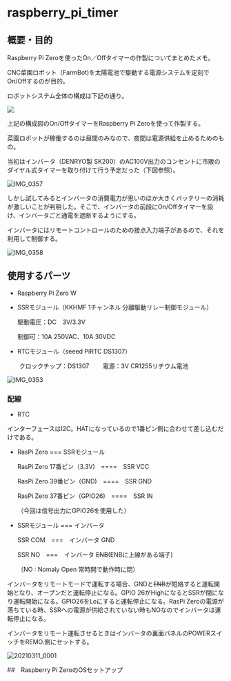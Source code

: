 # raspberry_pi_timer
## 概要・目的
Raspberry Pi Zeroを使ったOn／Offタイマーの作製についてまとめたメモ。

CNC菜園ロボット（FarmBot)を太陽電池で駆動する電源システムを定刻でOn/Offするのが目的。

ロボットシステム全体の構成は下記の通り。

![](/Users/onoyoshiyuki/Documents/GitHub/raspberry_pi_timer/全体システム構成.png)

上記の構成図のOn/OffタイマーをRaspberry Pi Zeroを使って作製する。

菜園ロボットが稼働するのは昼間のみなので、夜間は電源供給を止めるためのもの。

当初はインバータ（DENRYO製 SK200）のAC100V出力のコンセントに市販のダイヤル式タイマーを取り付けて行う予定だった（下図参照）。

![IMG_0357](/Users/onoyoshiyuki/Documents/GitHub/raspberry_pi_timer/IMG_0357.png)

しかし試してみるとインバータの消費電力が思いのほか大きくバッテリーの消耗が激しいことが判明した。そこで、インバータの前段にOn/Offタイマーを設け、インバータごと通電を遮断するようにする。

インバータにはリモートコントロールのための接点入力端子があるので、それを利用して制御する。

![IMG_0358](/Users/onoyoshiyuki/Documents/GitHub/raspberry_pi_timer/IMG_0358.png)

##  使用するパーツ

- Raspberry Pi Zero W

- SSRモジュール（KKHMF 1チャンネル 分離駆動リレー制御モジュール）

  駆動電圧：DC　3V/3.3V

  制御可：10A 250VAC、10A 30VDC

- RTCモジュール（seeed PiRTC DS1307）

　　クロックチップ：DS1307
　　電源：3V CR1255リチウム電池

![IMG_0353](/Users/onoyoshiyuki/Documents/GitHub/raspberry_pi_timer/IMG_0353.png)

### 配線

- RTC

インターフェースはI2C。HATになっているので1番ピン側に合わせて差し込むだけである。

- RasPi Zero === SSRモジュール

  RasPi Zero 17番ピン（3.3V)　====　SSR VCC

  RasPi Zero 39番ピン（GND)　====　SSR GND

  RasPi Zero 37番ピン（GPIO26)　====　SSR IN

  （今回は信号出力にGPIO26を使用した）

- SSRモジュール === インバータ

  SSR COM　===　インバータ GND

  SSR NO　===　インバータ ~~ENB~~(ENBに上線がある端子)

  （NO : Nomaly Open  常時開で動作時に閉）

インバータをリモートモードで運転する場合、GNDと~~ENB~~が短絡すると運転開始となり、オープンだと運転停止になる。GPIO 26がHighになるとSSRが閉になり運転開始になる。GPIO26をLoにすると運転停止になる。RasPi Zeroの電源が落ちている時、SSRへの電源が供給されていない時もNOなのでインバータは運転停止になる。

インバータをリモート運転させるときはインバータの裏面パネルのPOWERスイッチをREMO.側にセットする。

![20210311_0001](/Users/onoyoshiyuki/Documents/GitHub/raspberry_pi_timer/20210311_0001.png)

##　Raspberry Pi ZeroのOSセットアップ

